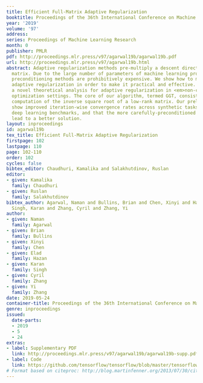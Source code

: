 ```yaml
---
title: Efficient Full-Matrix Adaptive Regularization
booktitle: Proceedings of the 36th International Conference on Machine Learning
year: '2019'
volume: '97'
address: 
series: Proceedings of Machine Learning Research
month: 0
publisher: PMLR
pdf: http://proceedings.mlr.press/v97/agarwal19b/agarwal19b.pdf
url: http://proceedings.mlr.press/v97/agarwal19b.html
abstract: Adaptive regularization methods pre-multiply a descent direction by a preconditioning
  matrix. Due to the large number of parameters of machine learning problems, full-matrix
  preconditioning methods are prohibitively expensive. We show how to modify full-matrix
  adaptive regularization in order to make it practical and effective. We also provide
  a novel theoretical analysis for adaptive regularization in <em>non-convex</em>
  optimization settings. The core of our algorithm, termed GGT, consists of the efficient
  computation of the inverse square root of a low-rank matrix. Our preliminary experiments
  show improved iteration-wise convergence rates across synthetic tasks and standard
  deep learning benchmarks, and that the more carefully-preconditioned steps sometimes
  lead to a better solution.
layout: inproceedings
id: agarwal19b
tex_title: Efficient Full-Matrix Adaptive Regularization
firstpage: 102
lastpage: 110
page: 102-110
order: 102
cycles: false
bibtex_editor: Chaudhuri, Kamalika and Salakhutdinov, Ruslan
editor:
- given: Kamalika
  family: Chaudhuri
- given: Ruslan
  family: Salakhutdinov
bibtex_author: Agarwal, Naman and Bullins, Brian and Chen, Xinyi and Hazan, Elad and
  Singh, Karan and Zhang, Cyril and Zhang, Yi
author:
- given: Naman
  family: Agarwal
- given: Brian
  family: Bullins
- given: Xinyi
  family: Chen
- given: Elad
  family: Hazan
- given: Karan
  family: Singh
- given: Cyril
  family: Zhang
- given: Yi
  family: Zhang
date: 2019-05-24
container-title: Proceedings of the 36th International Conference on Machine Learning
genre: inproceedings
issued:
  date-parts:
  - 2019
  - 5
  - 24
extras:
- label: Supplementary PDF
  link: http://proceedings.mlr.press/v97/agarwal19b/agarwal19b-supp.pdf
- label: Code
  link: https://github.com/tensorflow/tensorflow/blob/master/tensorflow/contrib/opt/python/training/ggt.py
# Format based on citeproc: http://blog.martinfenner.org/2013/07/30/citeproc-yaml-for-bibliographies/
---
```

